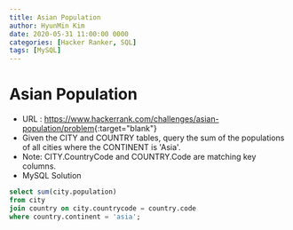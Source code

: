 ```yaml
---
title: Asian Population
author: HyunMin Kim
date: 2020-05-31 11:00:00 0000
categories: [Hacker Ranker, SQL]
tags: [MySQL]
---
```


# Asian Population

- URL : <https://www.hackerrank.com/challenges/asian-population/problem>{:target="blank"}
- Given the CITY and COUNTRY tables, query the sum of the populations of all cities where the CONTINENT is 'Asia'.
- Note: CITY.CountryCode and COUNTRY.Code are matching key columns.
- MySQL Solution

```sql
select sum(city.population)
from city
join country on city.countrycode = country.code
where country.continent = 'asia';
```